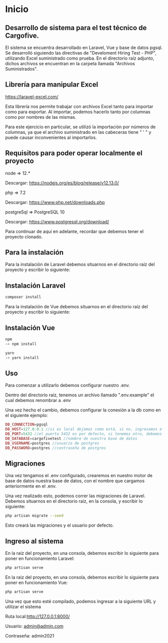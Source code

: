 # Inicio

## Desarrollo de sistema para el test técnico de Cargofive.

El sistema se encuentra desarrollado en Laravel, Vue y base de datos pgsql.
Se desarrolló siguiendo las directivas de "Develoment Hiring Test - PHP", utilizando Excel suministrado como prueba. En el directorio raíz adjunto, dichos archivos se encuentran en la carpeta llamada "Archivos Suministrados".

## Librería para manipular Excel 

https://laravel-excel.com/

Esta librería nos permite trabajar con archivos Excel tanto para importar como para exportar. Al importar, podemos hacerlo tanto por columnas como por nombres de las mismas.
 
Para este ejercicio en particular, se utilizó la importación por números de columnas, ya que el archivo suministrado en las cabeceras tiene " ' " y puede causar inconvenientes al importarlos.

## Requisitos para poder operar localmente el proyecto


node => 12.*
 
Descargar:
https://nodejs.org/es/blog/release/v12.13.0/

php  => 7.2

Descargar: https://www.php.net/downloads.php

postgreSql => PostgreSQL 10

Descargar: https://www.postgresql.org/download/

Para continuar de aquí en adelante, recordar que debemos tener el proyecto clonado.

## Para la instalación
Para la instalación de Laravel debemos situarnos en el directorio raíz del proyecto y escribir lo siguiente:

## Instalación Laravel

```bash
composer install
```
Para la instalación de Vue debemos situarnos en el directorio raíz del proyecto y escribir lo siguiente:
## Instalación Vue 

```bash
npm
-> npm install 

yarn
-> yarn install
```

## Uso
Para comenzar a utilizarlo debemos configurar nuestro .env.

Dentro del directorio raíz, tenemos un archivo llamado ".env.example" el cual debemos renombrar a .env

Una vez hecho el cambio, debemos configurar la conexión a la db como en el siguiente ejemplo:

```php
DB_CONNECTION=pgsql
DB_HOST=127.0.0.1 //si es local dejamos como está, si no, ingresamos el IP correspondiente
DB_PORT=5432 //el puerto 5432 es por defecto, si tenemos otro, debemos cambiarlo aquí
DB_DATABASE=cargofivetest //nombre de nuestra base de datos
DB_USERNAME=postgres //usuario de postgres
DB_PASSWORD=postgres //contraseña de postgres
```
## Migraciones
Una vez tengamos el .env configurado, crearemos en nuestro motor de base de datos nuestra base de datos, con el nombre que cargamos anteriormente en el .env.

Una vez realizado esto, podemos correr las migraciones de Laravel. Debemos situarnos en el directorio raíz, en la consola, y escribir lo siguiente:
```bash
php artisan migrate --seed
```
Esto creará las migraciones y el usuario por defecto.

## Ingreso al sistema
En la raíz del proyecto, en una consola, debemos escribir lo siguiente para poner en funcionamiento Laravel:
```bash
php artisan serve
```
En la raiz del proyecto, en una consola, debemos escribir lo siguiente para poner en funcionamiento Vue:
```bash
php artisan serve
```
Una vez que esto esté compilado, podemos ingresar a la siguiente URL y utilizar el sistema

Ruta local:http://127.0.0.1:8000/

Usuario: admin@admin.com

Contraseña: admin2021